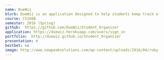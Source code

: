 ```yaml
---
name: DueWiz
blurb: DueWiz is an application designed to help students keep track of assignments, class homeworks, and other projects. It allows them to share updated project information with each other and provides a one-stop platform for task and due date information.
course: CS166B
semester: 2016 (Spring)
github:  https://github.com/DueWiz/Student_Organizer
application: https://duewiz.herokuapp.com/users/sign_in
portfolio:  http://duewiz.github.io/Student_Organizer
presentation: #
bestbet: no
image: http://www.newpeaksolutions.com/wp-content/uploads/2016/04/ruby-on-rails.jpg
---
```

